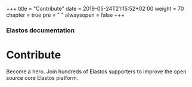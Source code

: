 +++
title = "Contribute"
date = 2019-05-24T21:15:52+02:00
weight = 70
chapter = true
pre = "<i class='fa fa-folder-open'></i> "
alwaysopen = false
+++

### Elastos documentation

# Contribute

Become a hero. Join hundreds of Elastos supporters to improve the open source core Elastos platform.